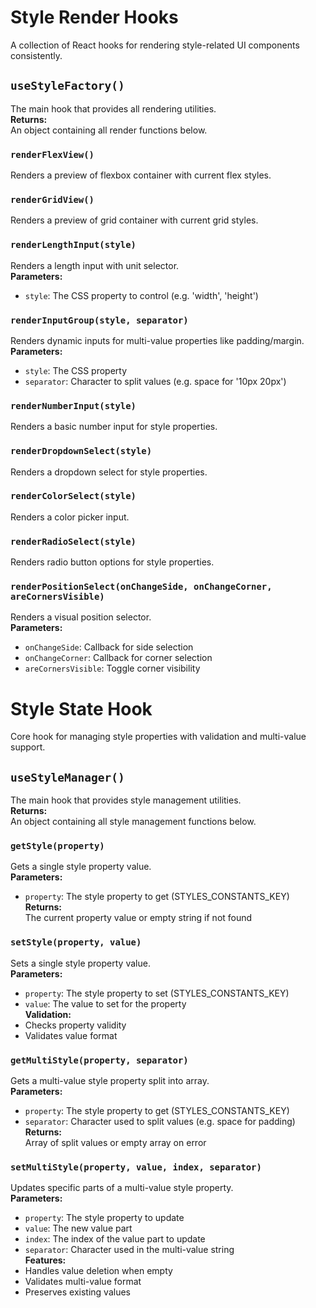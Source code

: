 # Style Render Hooks

A collection of React hooks for rendering style-related UI components consistently.

## `useStyleFactory()`

The main hook that provides all rendering utilities.  
**Returns:**  
An object containing all render functions below.

### `renderFlexView()`

Renders a preview of flexbox container with current flex styles.

### `renderGridView()`

Renders a preview of grid container with current grid styles.

### `renderLengthInput(style)`

Renders a length input with unit selector.  
**Parameters:**  

- `style`: The CSS property to control (e.g. 'width', 'height')

### `renderInputGroup(style, separator)`

Renders dynamic inputs for multi-value properties like padding/margin.  
**Parameters:**  

- `style`: The CSS property  
- `separator`: Character to split values (e.g. space for '10px 20px')

### `renderNumberInput(style)`

Renders a basic number input for style properties.

### `renderDropdownSelect(style)`

Renders a dropdown select for style properties.

### `renderColorSelect(style)`

Renders a color picker input.

### `renderRadioSelect(style)`

Renders radio button options for style properties.

### `renderPositionSelect(onChangeSide, onChangeCorner, areCornersVisible)`

Renders a visual position selector.  
**Parameters:**  

- `onChangeSide`: Callback for side selection  
- `onChangeCorner`: Callback for corner selection  
- `areCornersVisible`: Toggle corner visibility

# Style State Hook

Core hook for managing style properties with validation and multi-value support.

## `useStyleManager()`

The main hook that provides style management utilities.  
**Returns:**  
An object containing all style management functions below.

### `getStyle(property)`

Gets a single style property value.  
**Parameters:**  

- `property`: The style property to get (STYLES_CONSTANTS_KEY)  
**Returns:**  
The current property value or empty string if not found

### `setStyle(property, value)`

Sets a single style property value.  
**Parameters:**  

- `property`: The style property to set (STYLES_CONSTANTS_KEY)  
- `value`: The value to set for the property  
**Validation:**  
- Checks property validity  
- Validates value format  

### `getMultiStyle(property, separator)`

Gets a multi-value style property split into array.  
**Parameters:**  

- `property`: The style property to get (STYLES_CONSTANTS_KEY)  
- `separator`: Character used to split values (e.g. space for padding)  
**Returns:**  
Array of split values or empty array on error  

### `setMultiStyle(property, value, index, separator)`

Updates specific parts of a multi-value style property.  
**Parameters:**  

- `property`: The style property to update  
- `value`: The new value part  
- `index`: The index of the value part to update  
- `separator`: Character used in the multi-value string  
**Features:**  
- Handles value deletion when empty  
- Validates multi-value format  
- Preserves existing values  
